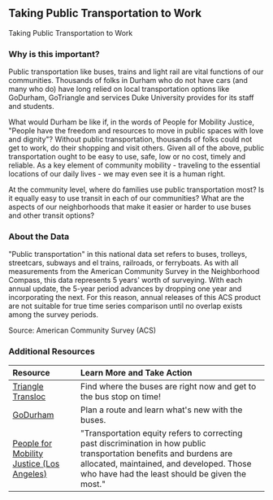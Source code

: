 ## Taking Public Transportation to Work
Taking Public Transportation to Work

### Why is this important?
Public transportation like buses, trains and light rail are vital functions of our communities. Thousands of folks in Durham who do not have cars (and many who do) have long relied on local transportation options like GoDurham, GoTriangle and services Duke University provides for its staff and students. 

What would Durham be like if, in the words of People for Mobility Justice, "People have the freedom and resources to move in public spaces with love and dignity"? Without public transportation, thousands of folks could not get to work, do their shopping and visit others. Given all of the above, public transportation ought to be easy to use, safe, low or no cost, timely and reliable. As a key element of community mobility - traveling to the essential locations of our daily lives - we may even see it is a human right.

At the community level, where do families use public transportation most? Is it equally easy to use transit in each of our communities? What are the aspects of our neighborhoods that make it easier or harder to use buses and other transit options?

### About the Data
"Public transportation" in this national data set refers to buses, trolleys, streetcars, subways and el trains, railroads, or ferryboats. As with all measurements from the American Community Survey in the Neighborhood Compass, this data represents 5 years' worth of surveying. With each annual update, the 5-year period advances by dropping one year and incorporating the next. For this reason, annual releases of this ACS product are not suitable for true time series comparison until no overlap exists among the survey periods.

Source: American Community Survey (ACS) 

### Additional Resources

|Resource | Learn More and Take Action | 
|:--- | :--- |
|[Triangle Transloc](https://triangle.transloc.com/) | Find where the buses are right now and get to the bus stop on time!
|[GoDurham](https://godurhamtransit.org/) | Plan a route and learn what's new with the buses.
|[People for Mobility Justice (Los Angeles)](https://www.peopleformobilityjustice.org/) | "Transportation equity refers to correcting past discrimination in how public transportation benefits and burdens are allocated, maintained, and developed. Those who have had the least should be given the most."